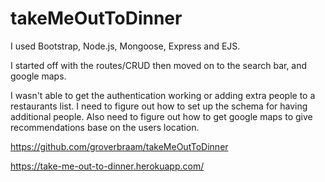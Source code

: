 # takeMeOutToDinner

I used Bootstrap, Node.js, Mongoose, Express and EJS.

I started off with the routes/CRUD then moved on to the search bar, and google maps.

I wasn't able to get the authentication working or adding extra people to a restaurants list.
I need to figure out how to set up the schema for having additional people.
Also need to figure out how to get google maps to give recommendations base on the users location.

https://github.com/groverbraam/takeMeOutToDinner

https://take-me-out-to-dinner.herokuapp.com/
